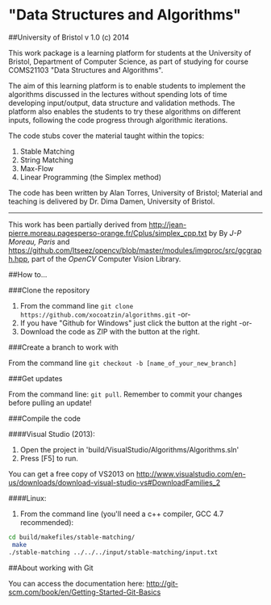 "Data Structures and Algorithms"
==========

##University of Bristol
v 1.0 (c) 2014

This work package is a learning platform for students at the University of Bristol, Department of Computer Science, as part of studying for course COMS21103 "Data Structures and Algorithms".

The aim of this learning platform is to enable students to implement the algorithms discussed in the lectures without spending lots of time developing input/output, data structure and validation methods. The platform also enables the students to try these algorithms on different inputs, following the code progress through algorithmic iterations.

The code stubs cover the material taught within the topics:

1. Stable Matching
2. String Matching
3. Max-Flow
4. Linear Programming (the Simplex method)

The code has been written by Alan Torres, University of Bristol;
Material and teaching is delivered by Dr. Dima Damen, University of Bristol.

------
This work has been partially derived from http://jean-pierre.moreau.pagesperso-orange.fr/Cplus/simplex_cpp.txt by By *J-P Moreau, Paris* and https://github.com/Itseez/opencv/blob/master/modules/imgproc/src/gcgraph.hpp, part of the *OpenCV* Computer Vision Library.

##How to...

###Clone the repository

1. From the command line `git clone https://github.com/xocoatzin/algorithms.git` -or-
2. If you have "Github for Windows" just click the button at the right -or-
3. Download the code as ZIP with the button at the right.
 
###Create a branch to work with

From the command line `git checkout -b [name_of_your_new_branch]`
 
###Get updates

From the command line: `git pull`. Remember to commit your changes before pulling an update!


###Compile the code

####Visual Studio (2013):

1. Open the project in 'build/VisualStudio/Algorithms/Algorithms.sln'
2. Press [F5] to run.
 
You can get a free copy of VS2013 on http://www.visualstudio.com/en-us/downloads/download-visual-studio-vs#DownloadFamilies_2

####Linux:

1. From the command line (you'll need a c++ compiler, GCC 4.7 recommended):

```bash
cd build/makefiles/stable-matching/
 make
./stable-matching ../../../input/stable-matching/input.txt
```


##About working with Git

You can access the documentation here: http://git-scm.com/book/en/Getting-Started-Git-Basics
